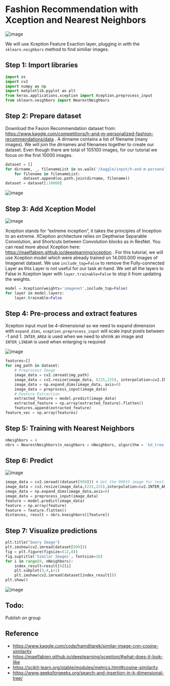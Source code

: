 # Fashion Recommendation with Xception and Nearest Neighbors

![image](https://github.com/hughiephan/DPL/assets/16631121/41645366-fed7-4162-aea8-a92ea935c4ac)

We will use Xception Feature Exaction layer, plugging in with the `sklearn.neighbors` method to find similiar images. 

## Step 1: Import libraries
```python
import os
import cv2
import numpy as np
import matplotlib.pyplot as plt
from keras.applications.xception import Xception,preprocess_input
from sklearn.neighbors import NearestNeighbors
```

## Step 2: Prepare dataset
Download the Fasion Recommendation dataset from: https://www.kaggle.com/competitions/h-and-m-personalized-fashion-recommendations/data . A dirname contains a list of filename (many images). We will join the dirnames and filenames together to create our dataset. Even though there are total of 105100 images, for our tutorial we focus on the first 10000 images.

```python
dataset = []
for dirname, _, filenameList in os.walk('/kaggle/input/h-and-m-personalized-fashion-recommendations/images'):
    for filename in filenameList:
        dataset.append(os.path.join(dirname, filename))
dataset = dataset[:10000]
```

![image](https://github.com/hughiephan/DPL/assets/16631121/6fdf8065-63a8-441d-aa48-658bfd8c5f0f)

## Step 3: Add Xception Model

![image](https://github.com/hughiephan/DPL/assets/16631121/625bda7a-5b44-47ad-b801-1f60f6251830)

Xception stands for “extreme inception”, it takes the principles of Inception to an extreme. XCeption architecture relies on Depthwise Separable Convolution, and Shortcuts between Convolution blocks as in ResNet. You can read more about Xception here: https://maelfabien.github.io/deeplearning/xception . For this tutorial, we will use Xception model which were already trained on 14.000.000 images of Imagenet dataset. We use `include_top=False` to remove the Fully-connected Layer as this Layer is not useful for our task at-hand. We set all the layers to False in Xception layer with `layer.trainable=False` to stop it from updating the weights.

```python
model = Xception(weights='imagenet',include_top=False)
for layer in model.layers:
    layer.trainable=False
```

## Step 4: Pre-process and extract features
Xception input must be 4-dimensional so we need to expand dimension with `expand_dims`, `xception.preprocess_input` will scale input pixels between -1 and 1.  `INTER_AREA` is used when we need to shrink an image and `INTER_LINEAR` is used when enlarging is required

![image](https://github.com/hughiephan/DPL/assets/16631121/05c87d19-8a50-4f0f-b4ae-ee2a95b40725)

```python
features=[]
for img_path in dataset:
    # Preprocess Image
    image_data = cv2.imread(img_path)
    image_data = cv2.resize(image_data, (225,225), interpolation=cv2.INTER_AREA)  
    image_data = np.expand_dims(image_data, axis=0)
    image_data = preprocess_input(image_data)
    # Feature Extraction
    extracted_feature = model.predict(image_data)
    extracted_feature = np.array(extracted_feature).flatten()
    features.append(extracted_feature)
feature_vec = np.array(features)
```

## Step 5: Training with Nearest Neighbors
```python
nNeighbors = 4
nbrs = NearestNeighbors(n_neighbors = nNeighbors, algorithm = 'kd_tree').fit(feature_vec)
```

## Step 6: Predict

![image](https://github.com/hughiephan/DPL/assets/16631121/9e275165-fe81-4bd7-957f-a1c112b8cd4a)

```python
image_data = cv2.imread((dataset[999])) # Get the 999th image for testing
image_data = cv2.resize(image_data,(225,225),interpolation=cv2.INTER_AREA)  
image_data = np.expand_dims(image_data,axis=0)
image_data = preprocess_input(image_data)
feature = model.predict(image_data)
feature = np.array(feature)
feature = feature.flatten()
distances, result = nbrs.kneighbors([feature])
```

## Step 7: Visualize predictions
```python
plt.title("Query Image")
plt.imshow(cv2.imread(dataset[999]))
fig = plt.figure(figsize=(12,8))
fig.suptitle('Similar Images', fontsize=16)
for i in range(0, nNeighbors):
    index_result=result[0][i]
    plt.subplot(3,4,i+1)
    plt.imshow(cv2.imread(dataset[index_result]))
plt.show()
```

![image](https://github.com/hughiephan/DPL/assets/16631121/db6c2f5d-71f2-4842-b28d-12ffe1dc8a62)

## Todo: 

Publish on group

## Reference
- https://www.kaggle.com/code/hamditarek/similar-image-cnn-cosine-similarity
- https://maelfabien.github.io/deeplearning/xception/#what-does-it-look-like
- https://scikit-learn.org/stable/modules/metrics.html#cosine-similarity
- https://www.geeksforgeeks.org/search-and-insertion-in-k-dimensional-tree/
